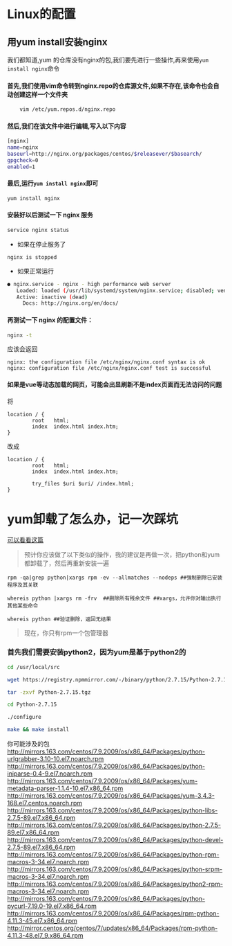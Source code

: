 # Linux的配置
## 用yum install安装nginx
我们都知道,yum 的仓库没有nginx的包,我们要先进行一些操作,再来使用`yum install nginx`命令
#### 首先,我们使用vim命令转到nginx.repo的仓库源文件,如果不存在,该命令也会自动创建这样一个文件夹
```bash
    vim /etc/yum.repos.d/nginx.repo
```

#### 然后,我们在该文件中进行编辑,写入以下内容
```bash
[nginx]
name=nginx
baseurl=http://nginx.org/packages/centos/$releasever/$basearch/
gpgcheck=0
enabled=1
```

#### 最后,运行`yum install nginx`即可
```bash
yum install nginx
```

#### 安装好以后测试一下 nginx 服务
```bash
service nginx status
```
- 如果在停止服务了
```
nginx is stopped
```

- 如果正常运行
```bash
● nginx.service - nginx - high performance web server
   Loaded: loaded (/usr/lib/systemd/system/nginx.service; disabled; vendor preset: disabled)
   Active: inactive (dead)
     Docs: http://nginx.org/en/docs/
```

#### 再测试一下 nginx 的配置文件：
```bash
nginx -t
```
应该会返回
```
nginx: the configuration file /etc/nginx/nginx.conf syntax is ok
nginx: configuration file /etc/nginx/nginx.conf test is successful
```

#### 如果是vue等动态加载的网页，可能会出显刷新不是index页面而无法访问的问题
将
```nginx
location / {
		root   html;
        index  index.html index.htm;
}
```
改成
```nginx 
location / {
		root   html;
        index  index.html index.htm;
         
        try_files $uri $uri/ /index.html;
}
```
# yum卸载了怎么办，记一次踩坑
[可以看看这篇](https://blog.csdn.net/weixin_40605941/article/details/122985982)
> 预计你应该做了以下类似的操作，我的建议是再做一次，把python和yum都卸载了，然后再重新安装一遍
```
rpm -qa|grep python|xargs rpm -ev --allmatches --nodeps ##强制删除已安装程序及其关联
 
whereis python |xargs rm -frv  ##删除所有残余文件 ##xargs，允许你对输出执行其他某些命令
 
whereis python ##验证删除，返回无结果
```

> 现在，你只有rpm一个包管理器
### 首先我们需要安装python2，因为yum是基于python2的
```bash
cd /usr/local/src

wget https://registry.npmmirror.com/-/binary/python/2.7.15/Python-2.7.15.tgz

tar -zxvf Python-2.7.15.tgz

cd Python-2.7.15

./configure

make && make install
```

你可能涉及的包
http://mirrors.163.com/centos/7.9.2009/os/x86_64/Packages/python-urlgrabber-3.10-10.el7.noarch.rpm
http://mirrors.163.com/centos/7.9.2009/os/x86_64/Packages/python-iniparse-0.4-9.el7.noarch.rpm
http://mirrors.163.com/centos/7.9.2009/os/x86_64/Packages/yum-metadata-parser-1.1.4-10.el7.x86_64.rpm
http://mirrors.163.com/centos/7.9.2009/os/x86_64/Packages/yum-3.4.3-168.el7.centos.noarch.rpm
http://mirrors.163.com/centos/7.9.2009/os/x86_64/Packages/python-libs-2.7.5-89.el7.x86_64.rpm
http://mirrors.163.com/centos/7.9.2009/os/x86_64/Packages/python-2.7.5-89.el7.x86_64.rpm 
http://mirrors.163.com/centos/7.9.2009/os/x86_64/Packages/python-devel-2.7.5-89.el7.x86_64.rpm
http://mirrors.163.com/centos/7.9.2009/os/x86_64/Packages/python-rpm-macros-3-34.el7.noarch.rpm 
http://mirrors.163.com/centos/7.9.2009/os/x86_64/Packages/python-srpm-macros-3-34.el7.noarch.rpm
http://mirrors.163.com/centos/7.9.2009/os/x86_64/Packages/python2-rpm-macros-3-34.el7.noarch.rpm
http://mirrors.163.com/centos/7.9.2009/os/x86_64/Packages/python-pycurl-7.19.0-19.el7.x86_64.rpm
http://mirrors.163.com/centos/7.9.2009/os/x86_64/Packages/rpm-python-4.11.3-45.el7.x86_64.rpm
http://mirror.centos.org/centos/7/updates/x86_64/Packages/rpm-python-4.11.3-48.el7_9.x86_64.rpm
